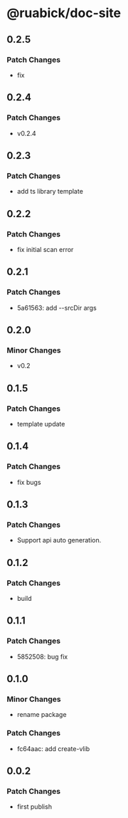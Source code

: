 # @ruabick/doc-site

## 0.2.5

### Patch Changes

- fix

## 0.2.4

### Patch Changes

- v0.2.4

## 0.2.3

### Patch Changes

- add ts library template

## 0.2.2

### Patch Changes

- fix initial scan error

## 0.2.1

### Patch Changes

- 5a61563: add --srcDir args

## 0.2.0

### Minor Changes

- v0.2

## 0.1.5

### Patch Changes

- template update

## 0.1.4

### Patch Changes

- fix bugs

## 0.1.3

### Patch Changes

- Support api auto generation.

## 0.1.2

### Patch Changes

- build

## 0.1.1

### Patch Changes

- 5852508: bug fix

## 0.1.0

### Minor Changes

- rename package

### Patch Changes

- fc64aac: add create-vlib

## 0.0.2

### Patch Changes

- first publish
